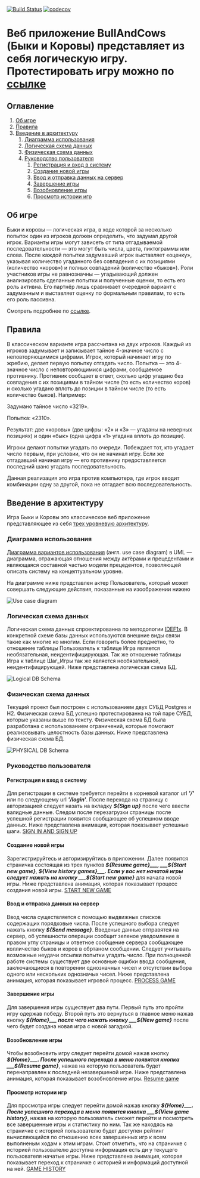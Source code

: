 [![Build Status](https://travis-ci.org/WeDism/BullsAndCows.svg?branch=master)](https://travis-ci.org/WeDism/BullsAndCows) 
[![codecov](https://codecov.io/gh/WeDism/BullsAndCows/branch/master/graph/badge.svg)](https://codecov.io/gh/WeDism/BullsAndCows)

# Веб приложение BullAndCows (Быки и Коровы) представляет из себя логическую игру. Протестировать игру можно по [ссылке](https://bulls-and-cows.herokuapp.com)
## Оглавление
1. [Об игре](#об-игре)
1. [Правила](#правила)
1. [Введение в архитектуру](#введение-в-архитектуру)
    1. [Диаграмма использования](#диаграмма-использования)
    1. [Логическая схема данных](#логическая-схема-данных)
    1. [Физическая схема данных](#физическая-схема-данных)
    1. [Руководство пользователя](#руководство-пользователя)
        1. [Регистрация и вход в систему](#регистрация-и-вход-в-систему)
        1. [Создание новой игры](#создание-новой-игры)
        1. [Ввод и отправка данных на сервер](#ввод-и-отправка-данных-на-сервер)
        1. [Завершение игры](#завершение-игры)
        1. [Возобновление игры](#возобновление-игры)
        1. [Просмотр истории игр](#просмотр-истории-игр)
        
        
        
## Об игре
Быки и коровы — логическая игра, в ходе которой за несколько попыток один из игроков должен определить, 
что задумал другой игрок. Варианты игры могут зависеть от типа отгадываемой последовательности — это могут быть 
числа, цвета, пиктограммы или слова. После каждой попытки задумавший игрок выставляет «оценку», указывая количество 
угаданного без совпадения с их позициями (количество «коров») и полных совпадений (количество «быков»). Роли участников 
игры не равнозначны — угадывающий должен анализировать сделанные попытки и полученные оценки, то есть его роль активна. 
Его партнёр лишь сравнивает очередной вариант с задуманным и выставляет оценку по формальным правилам, то есть его роль пассивна.

Смотреть подробнее по [ссылке](https://ru.wikipedia.org/wiki/Быки_и_коровы).

## Правила
В классическом варианте игра рассчитана на двух игроков. Каждый из игроков задумывает и записывает тайное 4-значное число с неповторяющимися цифрами. 
Игрок, который начинает игру по жребию, делает первую попытку отгадать число. Попытка — это 4-значное число с неповторяющимися цифрами, сообщаемое противнику. 
Противник сообщает в ответ, сколько цифр угадано без совпадения с их позициями в тайном числе (то есть количество коров) и сколько угадано вплоть до позиции 
в тайном числе (то есть количество быков). Например:

Задумано тайное число «3219».

Попытка: «2310».

Результат: две «коровы» (две цифры: «2» и «3» — угаданы на неверных позициях) и один «бык» (одна цифра «1» угадана вплоть до позиции).

Игроки делают попытки угадать по очереди. Побеждает тот, кто угадает число первым, при условии, что он не начинал игру. 
Если же отгадавший начинал игру — его противнику предоставляется последний шанс угадать последовательность.

Данная реализация это игра против компьютера, где игрок вводит комбинации одну за другой, пока не отгадает всю последовательность.

## Введение в архитектуру
Игра Быки и Коровы это классическое веб приложение представляющее из себя [трех уровневую архитектуру](https://ru.wikipedia.org/wiki/Трёхуровневая_архитектура).
 
### Диаграмма использования
[Диаграмма вариантов использования](https://ru.wikipedia.org/wiki/Диаграмма_прецедентов) (англ. use case diagram) в UML — диаграмма, отражающая отношения между актёрами и прецедентами 
и являющаяся составной частью модели прецедентов, позволяющей описать систему на концептуальном уровне.

На диаграмме ниже представлен актер Пользователь, который может совершать следующие действия, показанные на изоображении нижею

![Use case diagram](/design/UML/UseCase.png)

### Логическая схема данных
Логическая схема данных спроектированна по методологии [IDEF1x](http://www.interface.ru/home.asp?artId=1135).
В конкретной схеме базы данных используются внешние виды связи такие как многие ко многим. Если говорить более предметно,
то отношение таблицы Пользователь к таблице Игра является необязательная, неидентифицирующая. Так же отношение таблицы Игра к
таблице Шаг_Игры так же является необязательной, неидентифицирующей. Ниже представлена логическая схема БД.

![Logical DB Schema](/design/DB/DB.png)

### Физическая схема данных
Текущий проект был построен с использованием двух СУБД Postgres и H2. Физическая схема БД успешно протестированна на той паре СУБД, 
которые указаны выше по тексту. Физическая схема БД была разработана с использованием ограничений, которые помогают реализовывать целостность базы данных.
Ниже представлена физическая схема БД.

![PHYSICAL DB Schema](/readme_images/physical_scheme/public.png)

### Руководство пользователя
#### Регистрация и вход в систему
Для регистрации в системе требуется перейти в корневой каталог url ___'/'___ или по следующему url ___'/login'___.
После перехода на страницу с авторизацией следует назать на вкладку ___${Sign up}___ после чего ввести валидные данные.
Следом после перезагрузки страницы после успешной регистрации появится сообщающее об успешном вводе данных.
Ниже представлена анимация, которая показывает успешные шаги.
[SIGN IN AND SIGN UP](/readme_images/sigin_in_and_sigin_up/sign_in_and_sign_up.gif)

#### Создание новой игры
Зарегистрируйтесь и авторизируйтись в приложении. Далее появится страничка состоящая из трех пунктов ___${Resume game}___,
___${Start new game}___, ___${View history games}___. Если у вас нет начатой игры следует нажать на кнопку ___${Start new game}___ 
для начала новой игры.
Ниже представлена анимация, которая показывает процесс создания новой игры.
[START NEW GAME](/readme_images/start_new_game/start_new_game.gif)

#### Ввод и отправка данных на сервер
Ввод числа существляется с помощью выдвижных списков содержащих порядковые числа. После успешного выбора следует нажать 
кнопку ___${Send message}___. Введеные данные отправятся на сервер, об успешности операции сообщит зеленое уведомление в 
правом углу страницы и ответное сообщение сервера сообщающее колличество быков и коров в обртаном сообщении. Следует учитывать 
возможные неудачи отсылки попытки угадать число. При полноценной работе системы существует две основные ощибки ввода сообщения, 
заключающиеся в повторении однозначных чисел и отсутствии выбора одного или нескольких однозначых чисел.
Ниже представлена анимация, которая показывает игровой процесс.
[PROCESS GAME](/readme_images/process_game/process_game.gif)
 
#### Завершение игры
Для завершения игры существует два пути. Первый путь это пройти игру одержав победу. Второй путь это вернуться в главное меню
нажав кнопку ___${Home}___ после чего нажать кнопку ___${New game}___ после чего будет создана новая игра с новой загадкой.

#### Возобновление игры
Чтобы возобновить игру следует перейти домой нажав кнопку ___${Home}___. После успешного перехода в меню появится кнопка 
___${Resume game}___, нажав на которую пользователь будет перенаправлен к последней незавершеной игре.
Ниже представлена анимация, которая показывает возобновление игры.
[Resume game](/readme_images/resume_game/resume_game.gif)

#### Просмотр истории игр
Для просмотра игры следует перейти домой нажав кнопку ___${Home}___. После успешного перехода в меню появится кнопка 
___${View game history}___, нажав на которую пользователь сможет перейти и посмотреть все завершенные игры и статистику по ним. 
Так же находясь на страничке с историей пользователю будет доступен рейтинг вычисляющийся по отношению всех завершенных игр к всем выполненым 
ходам к этим играм. Стоит отметить, что на страничке с историей пользователю доступна информация есть ди у текущего пользователя начатые игры.
Ниже представлена анимация, которая показывает переход к страничке с историей и информаций доступной на ней.
[GAME HISTORY](/readme_images/game_history/game_history.gif)
